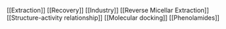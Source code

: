 [[Extraction]]
[[Recovery]]
[[Industry]]
[[Reverse Micellar Extraction]]
[[Structure-activity relationship]]
[[Molecular docking]]
[[Phenolamides]]
